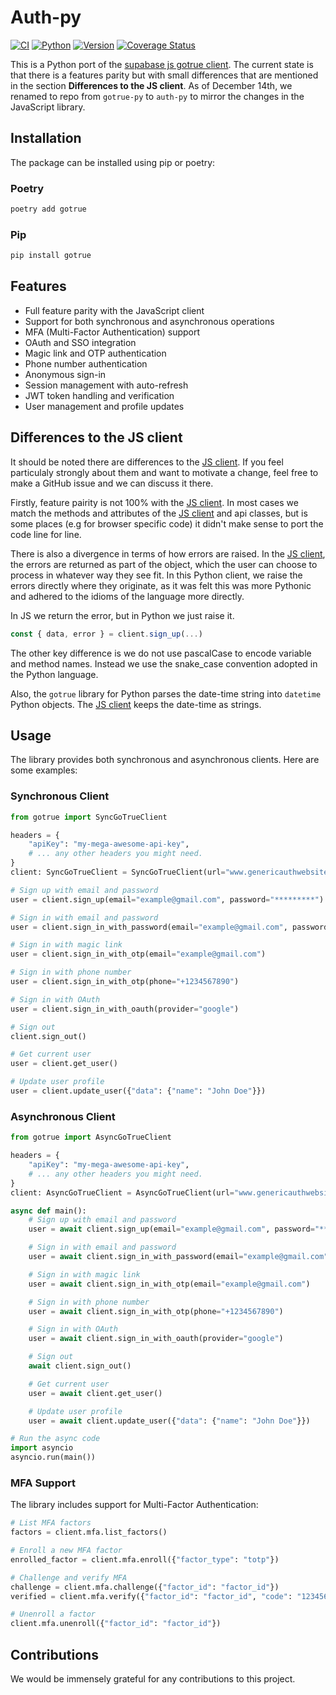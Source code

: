 # Auth-py

[![CI](https://github.com/supabase-community/gotrue-py/actions/workflows/ci.yml/badge.svg)](https://github.com/supabase-community/gotrue-py/actions/workflows/ci.yml)
[![Python](https://img.shields.io/pypi/pyversions/gotrue)](https://pypi.org/project/gotrue)
[![Version](https://img.shields.io/pypi/v/gotrue?color=%2334D058)](https://pypi.org/project/gotrue)
[![Coverage Status](https://coveralls.io/repos/github/supabase/auth-py/badge.svg?branch=main)](https://coveralls.io/github/supabase/auth-py?branch=main)

This is a Python port of the [supabase js gotrue client](https://github.com/supabase/gotrue-js). The current state is that there is a features parity but with small differences that are mentioned in the section **Differences to the JS client**. As of December 14th, we renamed to repo from `gotrue-py` to `auth-py` to mirror the changes in the JavaScript library.

## Installation

The package can be installed using pip or poetry:

### Poetry

```bash
poetry add gotrue
```

### Pip

```bash
pip install gotrue
```

## Features

- Full feature parity with the JavaScript client
- Support for both synchronous and asynchronous operations
- MFA (Multi-Factor Authentication) support
- OAuth and SSO integration
- Magic link and OTP authentication
- Phone number authentication
- Anonymous sign-in
- Session management with auto-refresh
- JWT token handling and verification
- User management and profile updates

## Differences to the JS client

It should be noted there are differences to the [JS client](https://github.com/supabase/gotrue-js). If you feel particulaly strongly about them and want to motivate a change, feel free to make a GitHub issue and we can discuss it there.

Firstly, feature pairity is not 100% with the [JS client](https://github.com/supabase/gotrue-js). In most cases we match the methods and attributes of the [JS client](https://github.com/supabase/gotrue-js) and api classes, but is some places (e.g for browser specific code) it didn't make sense to port the code line for line.

There is also a divergence in terms of how errors are raised. In the [JS client](https://github.com/supabase/gotrue-js), the errors are returned as part of the object, which the user can choose to process in whatever way they see fit. In this Python client, we raise the errors directly where they originate, as it was felt this was more Pythonic and adhered to the idioms of the language more directly.

In JS we return the error, but in Python we just raise it.

```js
const { data, error } = client.sign_up(...)
```

The other key difference is we do not use pascalCase to encode variable and method names. Instead we use the snake_case convention adopted in the Python language.

Also, the `gotrue` library for Python parses the date-time string into `datetime` Python objects. The [JS client](https://github.com/supabase/gotrue-js) keeps the date-time as strings.

## Usage

The library provides both synchronous and asynchronous clients. Here are some examples:

### Synchronous Client

```python
from gotrue import SyncGoTrueClient

headers = {
    "apiKey": "my-mega-awesome-api-key",
    # ... any other headers you might need.
}
client: SyncGoTrueClient = SyncGoTrueClient(url="www.genericauthwebsite.com", headers=headers)

# Sign up with email and password
user = client.sign_up(email="example@gmail.com", password="*********")

# Sign in with email and password
user = client.sign_in_with_password(email="example@gmail.com", password="*********")

# Sign in with magic link
user = client.sign_in_with_otp(email="example@gmail.com")

# Sign in with phone number
user = client.sign_in_with_otp(phone="+1234567890")

# Sign in with OAuth
user = client.sign_in_with_oauth(provider="google")

# Sign out
client.sign_out()

# Get current user
user = client.get_user()

# Update user profile
user = client.update_user({"data": {"name": "John Doe"}})
```

### Asynchronous Client

```python
from gotrue import AsyncGoTrueClient

headers = {
    "apiKey": "my-mega-awesome-api-key",
    # ... any other headers you might need.
}
client: AsyncGoTrueClient = AsyncGoTrueClient(url="www.genericauthwebsite.com", headers=headers)

async def main():
    # Sign up with email and password
    user = await client.sign_up(email="example@gmail.com", password="*********")

    # Sign in with email and password
    user = await client.sign_in_with_password(email="example@gmail.com", password="*********")

    # Sign in with magic link
    user = await client.sign_in_with_otp(email="example@gmail.com")

    # Sign in with phone number
    user = await client.sign_in_with_otp(phone="+1234567890")

    # Sign in with OAuth
    user = await client.sign_in_with_oauth(provider="google")

    # Sign out
    await client.sign_out()

    # Get current user
    user = await client.get_user()

    # Update user profile
    user = await client.update_user({"data": {"name": "John Doe"}})

# Run the async code
import asyncio
asyncio.run(main())
```

### MFA Support

The library includes support for Multi-Factor Authentication:

```python
# List MFA factors
factors = client.mfa.list_factors()

# Enroll a new MFA factor
enrolled_factor = client.mfa.enroll({"factor_type": "totp"})

# Challenge and verify MFA
challenge = client.mfa.challenge({"factor_id": "factor_id"})
verified = client.mfa.verify({"factor_id": "factor_id", "code": "123456"})

# Unenroll a factor
client.mfa.unenroll({"factor_id": "factor_id"})
```

## Contributions

We would be immensely grateful for any contributions to this project.

